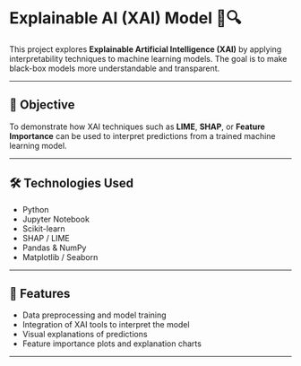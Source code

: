 # Explainable AI (XAI) Model 🧠🔍

This project explores **Explainable Artificial Intelligence (XAI)** by applying interpretability techniques to machine learning models. The goal is to make black-box models more understandable and transparent.

---

## 🎯 Objective

To demonstrate how XAI techniques such as **LIME**, **SHAP**, or **Feature Importance** can be used to interpret predictions from a trained machine learning model.

---

## 🛠️ Technologies Used

- Python
- Jupyter Notebook
- Scikit-learn
- SHAP / LIME
- Pandas & NumPy
- Matplotlib / Seaborn

---

## 📘 Features

- Data preprocessing and model training
- Integration of XAI tools to interpret the model
- Visual explanations of predictions
- Feature importance plots and explanation charts

---
